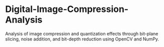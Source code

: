 # Digital-Image-Compression-Analysis
Analysis of image compression and quantization effects through bit-plane slicing, noise addition, and bit-depth reduction using OpenCV and NumPy.
